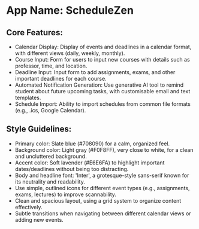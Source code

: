 # **App Name**: ScheduleZen

## Core Features:

- Calendar Display: Display of events and deadlines in a calendar format, with different views (daily, weekly, monthly).
- Course Input: Form for users to input new courses with details such as professor, time, and location.
- Deadline Input: Input form to add assignments, exams, and other important deadlines for each course.
- Automated Notification Generation: Use generative AI tool to remind student about future upcoming tasks, with customisable email and text templates. 
- Schedule Import: Ability to import schedules from common file formats (e.g., .ics, Google Calendar).

## Style Guidelines:

- Primary color: Slate blue (#708090) for a calm, organized feel.
- Background color: Light gray (#F0F8FF), very close to white, for a clean and uncluttered background.
- Accent color: Soft lavender (#E6E6FA) to highlight important dates/deadlines without being too distracting.
- Body and headline font: 'Inter', a grotesque-style sans-serif known for its neutrality and readability.
- Use simple, outlined icons for different event types (e.g., assignments, exams, lectures) to improve scannability.
- Clean and spacious layout, using a grid system to organize content effectively.
- Subtle transitions when navigating between different calendar views or adding new events.